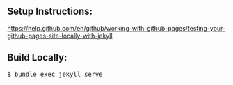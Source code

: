 ## Setup Instructions:
https://help.github.com/en/github/working-with-github-pages/testing-your-github-pages-site-locally-with-jekyll

## Build Locally:
<pre>
$ bundle exec jekyll serve
</pre>